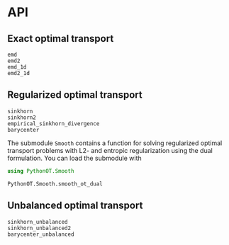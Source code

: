 # API

## Exact optimal transport

```@docs
emd
emd2
emd_1d
emd2_1d
```

## Regularized optimal transport

```@docs
sinkhorn
sinkhorn2
empirical_sinkhorn_divergence
barycenter
```

The submodule `Smooth` contains a function for solving regularized optimal
transport problems with L2- and entropic regularization using the dual
formulation. You can load the submodule with
```julia
using PythonOT.Smooth
```

```@docs
PythonOT.Smooth.smooth_ot_dual
```

## Unbalanced optimal transport

```@docs
sinkhorn_unbalanced
sinkhorn_unbalanced2
barycenter_unbalanced
```
